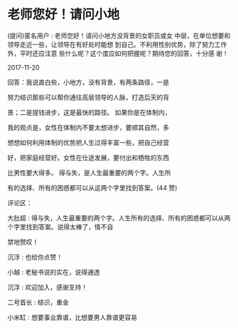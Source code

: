 # 老师您好！请问小地

(提问)匿名用户 : 老师您好！请问小地方没背景的女职员或女 中层，在单位想要和领导走近一些，让领导在有好处时能想 到自己。不利用性别优势，除了努力工作外，平时还应注意 些什么呢？这个度应如何把握呢？期待您的回答，十分感 谢！

2017-11-20

回答：我说直白些，小地方，没有背景，有两条路径，一是

努力结识那些可以帮你通往高层领导的人脉，打造后天的背

景；二是提钱进步，这是最快的路径。 如果你是在体制内，

我的观点是，女性在体制内不要太想进步，要顺其自然，多

想想如何利用体制的优势把人生过得丰富一些，把自己经营

好，把家庭经营好。女性在仕途发展，要付出和牺牲的东西

比男性要大得多。 得与失，是人生最重要的两个字。人生所

有的选择、所有的困惑都可以从这两个字里找到答案。(44 赞)

评论区：

大肚超 : 得与失，人生最重要的两个字。人生所有的选择、所有的困惑都可以从两个字里找到答案。说得太棒了，情不自

禁地赞叹！

沉浮 : 也给你点赞！

小越 : 老秘书说的实在，说得通透

沉浮 : 欢迎加入，感谢支持！

二号首长 : 结识，重金

小米缸 : 想要事业靠谱，比想要男人靠谱更容易